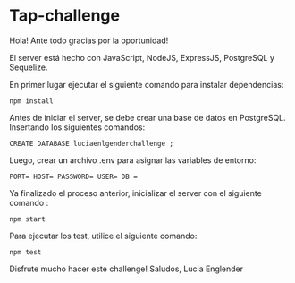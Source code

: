 # Tap-challenge

Hola! Ante todo gracias por la oportunidad!

El server está hecho con JavaScript, NodeJS, ExpressJS, PostgreSQL y Sequelize.

En primer lugar ejecutar el siguiente comando para instalar dependencias:

`npm install `

Antes de iniciar el server, se debe crear una base de datos en PostgreSQL. Insertando los siguientes comandos:

`CREATE DATABASE luciaenlgenderchallenge ;`

Luego, crear un archivo .env para asignar las variables de entorno:

`PORT= HOST= PASSWORD= USER= DB = `

Ya finalizado el proceso anterior, inicializar el server con el siguiente comando :

`npm start`

Para ejecutar los test, utilice el siguiente comando:

`npm test`

Disfrute mucho hacer este challenge!
Saludos, Lucia Englender
